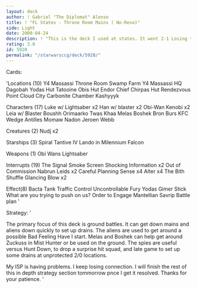```yaml
---
layout: deck
author: ! Gabriel "The Diplomat" Alonso
title: ! "FL States - Throne Room Mains ( No-Revo)"
side: Light
date: 2000-04-24
description: ! "This is the deck I used at states. It went 2-1 Losing to Raltiir Ops, always a tough matchup."
rating: 3.0
id: 5920
permalink: "/starwarsccg/deck/5920/"
---
```

Cards: 

'Locations (10)
Y4 Massassi Throne Room
Swamp
Farm
Y4 Massassi HQ
Dagobah Yodas Hut
Tatooine Obis Hut
Endor Chief Chirpas Hut
Rendezvous Point
Cloud City Carbonite Chamber
Kashyyyk

Characters (17)
Luke w/ Lightsaber x2
Han w/ blaster x2
Obi-Wan Kenobi x2
Leia w/ Blaster
Boushh
Orimaarko
Twas Khaa
Melas
Boshek
Bron Burs
KFC
Wedge Antilles
Momaw Nadon
Jeroen Webb

Creatures (2)
Nudj x2

Starships (3)
Spiral
Tantive IV
Lando in Milennium Falcon

Weapons (1)
Obi Wans Lightsaber

Interrupts (19)
The Signal
Smoke Screen
Shocking Information x2
Out of Commission
Nabrun Leids x2
Careful Planning
Sense x4
Alter x4
The Bith Shuffle
Glancing Blow x2

Effect(8)
Bacta Tank
Traffic Control
Uncontrollable Fury
Yodas Gimer Stick
What are you trying to push on us?
Order to Engage
Mantellian Savrip
Battle plan '

Strategy: '

The primary focus of this deck is ground battles. It can get down mains and aliens down quickly to set up drains. The aliens are used to get around a possible Bad Feeling Have I start. Melas and Boshek can help get around Zuckuss in Mist Hunter or be used on the ground. The spies are useful versus Hunt Down, to drop a surprise hit squad, and late game to set up some drains at unprotected 2/0 locations.

My ISP is having problems. I keep losing connection. I will finish the rest of this in depth strategy section tommorrow pnce I get it resolved. Thanks for your patience.  '
